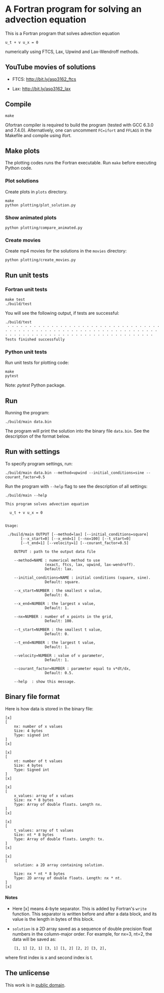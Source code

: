 # A Fortran program for solving an advection equation

This is a Fortran program that solves advection equation

```
u_t + v u_x = 0
```

numerically using FTCS, Lax, Upwind and Lax-Wendroff methods.


## YouTube movies of solutions

  * FTCS: http://bit.ly/asp3162_ftcs

  * Lax: http://bit.ly/asp3162_lax


## Compile

```
make
```

Gfortran compiler is required to build the program (tested with GCC 6.3.0 and 7.4.0). Alternatively, one can uncomment `FC=ifort` and `FFLAGS` in the Makefile and compile using ifort.


## Make plots


The plotting codes runs the Fortran executable. Run `make` before executing Python code.


### Plot solutions

Create plots in `plots` directory.

```
make
python plotting/plot_solution.py
```


### Show animated plots

```
python plotting/compare_animated.py
```


### Create movies

Create mp4 movies for the solutions in the `movies` directory:

```
python plotting/create_movies.py
```


## Run unit tests

### Fortran unit tests

```
make test
./build/test
```

You will see the following output, if tests are successful:

```
./build/test
 · · · · · · · · · · · · · · · · · · · · · · · · · · · · · · · · · · · · · · · · · · · · · · · · · · · · · · · · · · · · · · · · · · · · · · · · · · · · · · · · · · · · · · · · · · · · · · · · · · · · · · · · 
Tests finished successfully
```


### Python unit tests

Run unit tests for plotting code:

```
make
pytest
```

Note: *pytest* Python package.


## Run

Running the program:

```
./build/main data.bin
```

The program will print the solution into the binary file `data.bin`. See the description of the format below.



## Run with settings

To specify program settings, run:

```
./build/main data.bin --method=upwind --initial_conditions=sine --courant_factor=0.5

```

Run the program with `--help` flag to see the description of all settings:

```
./build/main --help

This program solves advection equation

  u_t + v u_x = 0


Usage:

 ./build/main OUTPUT [--method=lax] [--initial_conditions=square]
       [--x_start=0] [--x_end=1] [--nx=100] [--t_start=0]
       [--t_end=1] [--velocity=1] [--courant_factor=0.5]

    OUTPUT : path to the output data file

    --method=NAME : numerical method to use
                  (exact, ftcs, lax, upwind, lax-wendroff). 
                  Default: lax.

    --initial_conditions=NAME : initial conditions (square, sine).
                  Default: square.

    --x_start=NUMBER : the smallest x value,
                  Default: 0.

    --x_end=NUMBER : the largest x value,
                  Default: 1.

    --nx=NUMBER : number of x points in the grid,
                  Default: 100.

    --t_start=NUMBER : the smallest t value,
                  Default: 0.

    --t_end=NUMBER : the largest t value,
                  Default: 1.

    --velocity=NUMBER : value of v parameter,
                  Default: 1.

    --courant_factor=NUMBER : parameter equal to v*dt/dx,
                  Default: 0.5.

    --help  : show this message.
```


## Binary file format

Here is how data is stored in the binary file:

```
[x]
[
    nx: number of x values
    Size: 4 bytes
    Type: signed int
]
[x]

[x]
[
    nt: number of t values
    Size: 4 bytes
    Type: Signed int
]
[x]

[x]
[
    x_values: array of x values
    Size: nx * 8 bytes
    Type: Array of double floats. Length nx.
]
[x]

[x]
[
    t_values: array of t values
    Size: nt * 8 bytes
    Type: Array of double floats. Length: tx.
]
[x]

[x]
[
    solution: a 2D array containing solution.

    Size: nx * nt * 8 bytes
    Type: 2D array of double floats. Length: nx * nt.
]
[x]
```


#### Notes

* Here [x] means 4-byte separator. This is added by Fortran's `write`
function. This separator is written before and after a data block,
and its value is the length in bytes of this block.

* `solution` is a 2D array saved as a sequence of double precision
float numbers in the column-major order. For example, for nx=3, nt=2,
the data will be saved as:

```
    [1, 1] [2, 1] [3, 1] [1, 2] [2, 2] [3, 2],
```

where first index is x and second index is t.



## The unlicense

This work is in [public domain](LICENSE).
